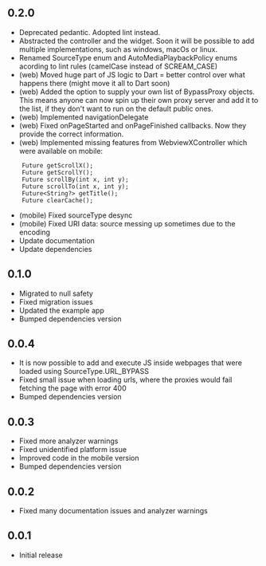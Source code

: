 ## 0.2.0

- Deprecated pedantic. Adopted lint instead.
- Abstracted the controller and the widget. Soon it will be possible to add multiple implementations, such as windows, macOs or linux.
- Renamed SourceType enum and AutoMediaPlaybackPolicy enums acording to lint rules (camelCase instead of SCREAM_CASE)
- (web) Moved huge part of JS logic to Dart = better control over what happens there (might move it all to Dart soon)
- (web) Added the option to supply your own list of BypassProxy objects. This means anyone can now spin up their own proxy server and add it to the list, if they don't want to run on the default public ones.
- (web) Implemented navigationDelegate
- (web) Fixed onPageStarted and onPageFinished callbacks. Now they provide the correct information.
- (web) Implemented missing features from WebviewXController which were available on mobile:

```
    Future getScrollX();
    Future getScrollY();
    Future scrollBy(int x, int y);
    Future scrollTo(int x, int y);
    Future<String?> getTitle();
    Future clearCache();
```

- (mobile) Fixed sourceType desync
- (mobile) Fixed URI data: source messing up sometimes due to the encoding
- Update documentation
- Update dependencies

## 0.1.0

- Migrated to null safety
- Fixed migration issues
- Updated the example app
- Bumped dependencies version

## 0.0.4

- It is now possible to add and execute JS inside webpages that were loaded using SourceType.URL_BYPASS
- Fixed small issue when loading urls, where the proxies would fail fetching the page with error 400
- Bumped dependencies version

## 0.0.3

- Fixed more analyzer warnings
- Fixed unidentified platform issue
- Improved code in the mobile version
- Bumped dependencies version

## 0.0.2

- Fixed many documentation issues and analyzer warnings

## 0.0.1

- Initial release
